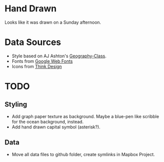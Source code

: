 Hand Drawn
==========

Looks like it was drawn on a Sunday afternoon.

# Data Sources

* Style based on AJ Ashton's [Geography-Class](https://github.com/mapbox/tilemill/tree/master/examples/geography-class).
* Fonts from [Google Web Fonts](http://www.google.com/webfonts#ChoosePlace:select/Collection:Walter+Turncoat|Short+Stack)
* Icons from [Think Design](http://thinkdesignblog.com/120-handdrawn-vector-arrows.htm)

# TODO

## Styling

* Add graph paper texture as background. Maybe a blue-pen like scribble for
  the ocean background, instead.
* Add hand drawn capital symbol (asterisk?).

## Data

* Move all data files to github folder, create symlinks in Mapbox Project.
